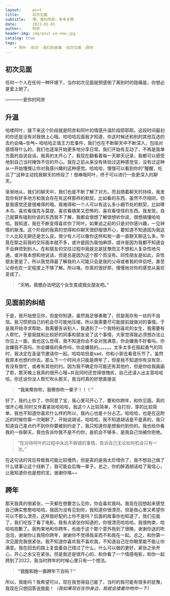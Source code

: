 ```yaml
---
layout:     post
title:      初次见面
subtitle:   嘿，我叫阿彦，多多关照
date:       2021-01-01
author:     阿彦
header-img: img/post-ye-new.jpg
catalog: true
tags:
    - 阿叶 -初识 -我们的故事 -初次见面 -跨年
---
```


## 初次见面

任何一个人在任何一种环境下，当你初次见面就预感倒了离别时的隐痛是，你想必是爱上她了。

————爱你的阿彦



## 升温

哈喽阿叶，接下来这个阶段就是阿彦和阿叶的情感升温阶段耶耶耶。这段时间最初的你还是没有对我很上心哦。哈哈哈后面我才知道，你这时候还和别的其他互选的去约会咯~~~生气~~~
哈哈哈正值王力宏事件，我们也在不断聊天中不断深入，包括对感情呀什么的，我们也逐渐开始更多地分享日常。我们开始有互动了，不再是我单方面的自说自话。我真的太开心了，我现在翻看着每一天聊天记录，我都可以感受地到自己当时掩饰不住的开心。我在之前从来没有体验过这种感觉宝，没有过这种从一开始慢慢让你对我感兴趣的这种感觉。哈哈哈，慢慢可以看到你的“醒醒，吃瓜了”这种主动找我聊天的桥段了！很棒哦阿叶，终于可以进行一些更深入的聊天。

渐渐地从，我们的聊天中，我们也是不断了解了对方。而且随着聊天的持续，我发现你有好多地方和我会存在有这样那样的默契，比如看的东西，虽然不尽相同，但是我感觉还是很难得的哦。我难得和一个人可以有这么多小细节处的默契，比如啄木鸟、喜欢看瑞克与莫提、喜欢看搞笑又恐怖的、喜欢看怪怪的东西。我发现，自己就算有碰到你说的东西我不了解，我都会很想了解很想听你说，很想搞懂哈哈哈。我知道，我在不断变得喜欢你了阿叶。如果说之前的只是对你感兴趣，一见钟情的肤浅。这个阶段的我真的觉得和你聊天很舒服很开心，要知道不知道因为我这个人比较无聊还是怎么说，很少有人可以像你这样和我一直一直聊天聊这么多。毕竟在那之前我的交际面本就不多，或许是因为我怕麻烦，或许是因为我都不知道会不会麻烦到别人。在和朋友的交往过程中我就总是犹豫而又不想和人复杂性地沟通，或许我本想和他说话，但是总是因为这个那个而没有。同性朋友是如此，异性朋友更是了。所以我觉得最了解我的人可能只会是我的父母或者我的伴侣吧，甚至父母也在一定程度上不够了解。所以咯，你真的很好耶，慢慢地对你的感觉从喜欢变成了。

> **“天呐，我想办法吧这个女生变成我女朋友吧。”**



## 见面前的纠结

于是，我开始想见你，但是你知道，虽然我足够勇敢了，但是我存有一丝的不自信。我习惯把自己的机会尽可能地压缩，所以我需要尽可能提前就做对的事情。于是我开始寻求帮助，我需要告诉别人，我遇到了一个我特别喜欢的女生，我需要有人帮忙。于是我就和比较好的同事和朋友说了这个事情。大家觉得我必须想办法让你见上一面，我也这么觉得，我不知道你会不会对我满意，你会嫌我不好看吗，你会嫌我不高吗，你会嫌我的条件吗，你会嫌我的。。。。。。太多太多在鼓起勇气的同时，我决定在圣诞节邀请你一起。哈哈哈但是sad，你和小郭去看音乐节了，虽然我原本也想约你去。那么下一个时间点只能是跨年了，但是我不知道你有没有空，有没有很忙，或者有其他的约。因为我不确定你可能还有其他约，但是你给我画画了耶，那天晚上我真的很开心哦~并且同时还觉得很愧疚，自己还请人出主意哈哈哈。你还说你没人帮忙吹头那天，我当时真的好想直接说

> **“我来帮你吹，我帮你吹一辈子！！！”**



好了，我约上你了，你同意了宝，我心里可开心了，要和你跨年，和你见面。真的很开心哦.同时又伴着紧张哈哈哈，我这个人比较简单，不会打扮，穿的比较简单，我也不知道你喜欢什么样的所以，我内心也是十分忐忑。哈哈哈，也是在这附近的时候你第一次喝醉了，开始说胡话，哈哈哈，我不知道胡话是不是真的，我只知道自己差点约不到你你要被别约走了，我只知道你是想我约到你的。我也给你看我的一些聊天，我也告诉你我不是不约你，是机会不够多，是我自己怕被你拒绝。

> “在对待阿叶的过程中永远不做错的事情，告诉自己无论如何机会只有一次。”

在这句话的背后导致我可能比较慢热，但是真的是我太珍惜你了，我不想自己做了什么错事让这个线断了，我可能会后悔一辈子。总之，你的醉酒胡话给了我信心，让我知道你也是想的宝。谢谢你咯~~

## 跨年

那天我真的很紧张，一天都在想要怎么见你，你会喜欢我吗。我现在回想起来感觉自己确实憨憨哈哈哈，我因为没有见到你，我知道你很漂亮，但是我心里又希望你可以不那么漂亮，这样我好配的上你不是吗？后面的故事你也知道了，我们见面了，我们吃饭了看了电影。我有点紧张你知道的，你很漂亮哈哈哈，我很拘束，哈哈哈抱歉了。我拘束地和你跨年，也由于这个那个意外拖到了很晚，谢谢你送的吹泡泡，谢谢你让我陪你跨年，谢谢你不觉得我呆而不和我在一起。总之，和你第一次见面完我很紧张。我不知道你喜欢我不喜欢我，不知道自己在你眼里能不能让你满意。我在回去的路上复盘着自己错过了什么，什么可以做的更好，紧张之余开心，开心之余又在紧张。但是我还是很开心的，和你看了一个情感电影，和你一起跨到了2022，我当时跨年的时候心里只有一个想法。


> **“我能和她一直跨年下去吗？”**



所以，我能吗？我希望可以，现在我觉得自己能了，当时的我可能有很多的犹豫，我现在只想回答说我能！*（我如果现在在你身边，我就会搂着你吻你一下）*